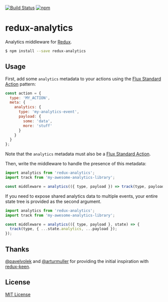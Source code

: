[![Build Status](https://img.shields.io/travis/markdalgleish/redux-analytics/master.svg?style=flat-square)](http://travis-ci.org/markdalgleish/redux-analytics) [![npm](https://img.shields.io/npm/v/redux-analytics.svg?style=flat-square)](https://www.npmjs.com/package/redux-analytics)

# redux-analytics

Analytics middleware for [Redux](https://github.com/rackt/redux).

```bash
$ npm install --save redux-analytics
```

## Usage

First, add some `analytics` metadata to your actions using the [Flux Standard Action](https://github.com/acdlite/flux-standard-action) pattern:

```js
const action = {
  type: 'MY_ACTION',
  meta: {
    analytics: {
      type: 'my-analytics-event',
      payload: {
        some: 'data',
        more: 'stuff'
      }
    }
  }
};
```

Note that the `analytics` metadata must also be a [Flux Standard Action](https://github.com/acdlite/flux-standard-action).

Then, write the middleware to handle the presence of this metadata:

```js
import analytics from 'redux-analytics';
import track from 'my-awesome-analytics-library';

const middleware = analytics(({ type, payload }) => track(type, payload));
```

If you need to expose shared analytics data to multiple events, your entire state tree is provided as the second argument.

```js
import analytics from 'redux-analytics';
import track from 'my-awesome-analytics-library';

const middleware = analytics(({ type, payload }, state) => {
  track(type, { ...state.analytics, ...payload });
});
```

## Thanks

[@pavelvolek](https://github.com/pavelvolek) and [@arturmuller](https://github.com/arturmuller) for providing the initial inspiration with [redux-keen](https://github.com/pavelvolek/redux-keen).

## License

[MIT License](http://markdalgleish.mit-license.org/)
